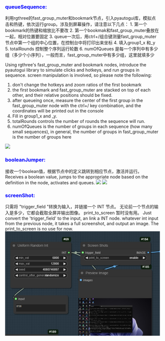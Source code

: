 <h3 style="color: blue;">queueSequence:</h3>
利用rgthree的fast_group_muter和bookmark节点，引入pyautogui库，模拟点击和热键，依次运行group。涉及到屏幕操作，请注意以下几点：
1. 第一个bookmark的热键和缩放比不要改
2. 第一个bookmak和fast_group_muter叠放在一起，相对位置要固定
3. queue一次后，用ctrl+/组合键测量fast_group_muter节点中第一个组的中心位置，在控制台中将打印出来坐标
4. 填入group1_x 和_y
5. totalRounds 控制整个序列运行轮数
6. numOfQueues 是每一个序列中有多少组（多少个小序列），一般而言，fast_group_muter中有多少组，这里就填多少

Using rgthree's fast_group_muter and bookmark nodes, introduce the pyautogui library to simulate clicks and hotkeys, and run groups in sequence. screen manipulation is involved, so please note the following:
1. don't change the hotkeys and zoom ratios of the first bookmark
2. the first bookmark and fast_group_muter are stacked on top of each other, and their relative positions should be fixed.
3. after queueing once, measure the center of the first group in the fast_group_muter node with the ctrl+/ key combination, and the coordinates will be printed out in the console
4. Fill in group1_x and _y.
5. totalRounds controls the number of rounds the sequence will run.
6. numOfQueues is the number of groups in each sequence (how many small sequences), in general, the number of groups in fast_group_muter is the number of groups here
<img src="https://github.com/blueraincoatli/comfyUI_SillyNodes/blob/myWorkflow/example/%E5%BE%AE%E4%BF%A1%E6%88%AA%E5%9B%BE_20240324165032.png?raw=true" width="600" >

<h3 style="color: blue;">booleanJumper:</h3>
接收一个boolean值，根据节点中的定义跳转到相应节点，激活并运行。
Receives a boolean value, jumps to the appropriate node based on the definition in the node, activates and queues.
<img src="https://github.com/blueraincoatli/comfyUI_SillyNodes/blob/myWorkflow/example/%E5%BE%AE%E4%BF%A1%E6%88%AA%E5%9B%BE_20240324170509.png?raw=true" width="600" >
<img src="https://github.com/blueraincoatli/comfyUI_SillyNodes/blob/myWorkflow/example/%E5%BE%AE%E4%BF%A1%E6%88%AA%E5%9B%BE_20240324170625.png?raw=true" width="600" >
   
<h3 style="color: blue;">screenShot:</h3>
只需将 "trigger_field "转换为输入，并链接一个 INT 节点。
无论前一个节点的输入是多少，它都会截取全屏并输出图像。
print_to_screen 暂时没有用。
Just convert the 'trigger_field' to the input, an link a INT node. 
whatever int input from the previous node, it takes a full screenshot, and output an image.
The print_to_screen is no use for now.
<img src="https://github.com/blueraincoatli/comfy_screenshots/blob/main/example/20240112104802.png">
